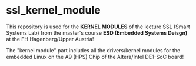 # ssl_kernel_module

This repository is used for the <b>KERNEL MODULES</b> of the lecture SSL (Smart Systems Lab) from the master's course <b>ESD (Embedded Systems Deisgn)</b> at the FH Hagenberg/Upper Austria!

The "kernel module" part includes all the drivers/kernel modules for the embedded Linux on the A9 (HPS) Chip of the Altera/Intel DE1-SoC board!
